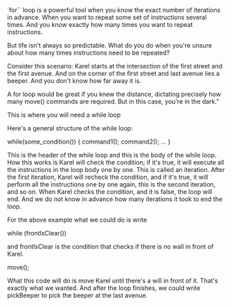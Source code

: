 `for`` loop is a powerful tool when you know the exact number of iterations in advance. When you want to repeat some set of instructions several times. And you know exactly how many times you want to repeat instructions.

But life isn't always so predictable. What do you do when you're unsure about how many times instructions need to be repeated?

Consider this scenario: Karel starts at the intersection of the first street and the first avenue. And on the corner of the first street and last avenue lies a beeper. And you don't know how far away it is. 

A for loop would be great if you knew the distance, dictating precisely how many move() commands are required. But in this case, you're in the dark."

This is where you will need a while loop

Here's a general structure of the while loop:

while(some_condition()) {
	command1();
	command2();
	...
}

This is the header of the while loop and this is the body of the while loop. How this works is Karel will check the condition; if it's true, it will execute all the instructions in the loop body one by one. This is called an iteration. After the first iteration, Karel will recheck the condition, and if it's true, it will perform all the instructions one by one again, this is the second iteration, and so on. 
When Karel checks the condition, and it is false, the loop will end. And we do not know in advance how many iterations it took to end the loop.

For the above example what we could do is write

while (frontIsClear())

and frontIsClear is the condition that checks if there is no wall in front of Karel.

move();

What this code will do is move Karel until there's a will in front of it. That's exactly what we wanted.
And after the loop finishes, we could write pickBeeper to pick the beeper at the last avenue.



